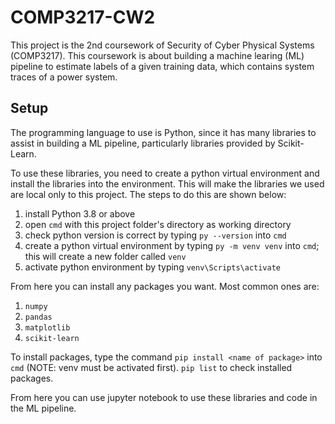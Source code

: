 # COMP3217-CW2

This project is the 2nd coursework of Security of Cyber Physical Systems (COMP3217). This coursework is about building a machine learing (ML) pipeline to estimate labels of a given training data, which contains system traces of a power system.

## Setup

The programming language to use is Python, since it has many libraries to assist in building a ML pipeline, particularly libraries provided by Scikit-Learn.

To use these libraries, you need to create a python virtual environment and install the libraries into the environment. This will make the libraries we used are local only to this project. The steps to do this are shown below:
1. install Python 3.8 or above
2. open `cmd` with this project folder's directory as working directory
3. check python version is correct by typing `py --version` into `cmd`
4. create a python virtual environment by typing `py -m venv venv` into `cmd`; this will create a new folder called `venv`
5. activate python environment by typing `venv\Scripts\activate`

From here you can install any packages you want. Most common ones are:
1. `numpy`
2. `pandas`
3. `matplotlib`
4. `scikit-learn`

To install packages, type the command `pip install <name of package>` into `cmd` (NOTE: venv must be activated first).
`pip list` to check installed packages.

From here you can use jupyter notebook to use these libraries and code in the ML pipeline.
